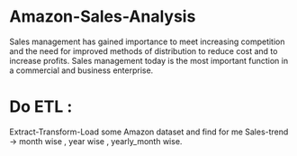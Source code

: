 # Amazon-Sales-Analysis
Sales management has gained importance to meet increasing competition and the need
for improved methods of distribution to reduce cost and to increase profits. Sales
management today is the most important function in a commercial and business
enterprise.
# Do ETL :
Extract-Transform-Load some Amazon dataset and find for me
Sales-trend -> month wise , year wise , yearly_month wise.
